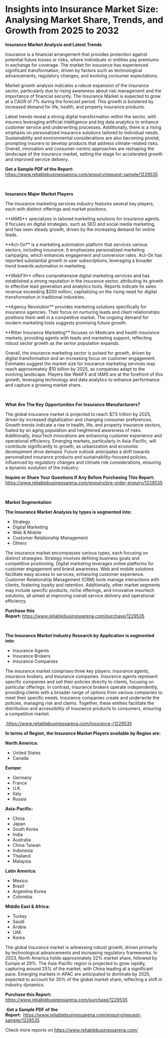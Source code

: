 <p><h1>Insights into Insurance Market Size: Analysing Market Share, Trends, and Growth from 2025 to 2032</h1></p><p><strong>Insurance Market Analysis and Latest Trends</strong></p>
<p><p>Insurance is a financial arrangement that provides protection against potential future losses or risks, where individuals or entities pay premiums in exchange for coverage. The market for insurance has experienced significant transformation, driven by factors such as technological advancements, regulatory changes, and evolving consumer expectations.</p><p>Market growth analysis indicates a robust expansion of the insurance sector, particularly due to rising awareness about risk management and the importance of financial security. The Insurance Market is expected to grow at a CAGR of 7% during the forecast period. This growth is bolstered by increased demand for life, health, and property insurance products. </p><p>Latest trends reveal a strong digital transformation within the sector, with insurers leveraging artificial intelligence and big data analytics to enhance customer service and underwriting processes. Additionally, there is a rising emphasis on personalized insurance solutions tailored to individual needs. Sustainability and environmental considerations are also becoming pivotal, prompting insurers to develop products that address climate-related risks. Overall, innovation and consumer-centric approaches are reshaping the landscape of the insurance market, setting the stage for accelerated growth and improved service delivery.</p></p>
<p><strong>Get a Sample PDF of the Report:&nbsp;</strong> <a href="https://www.reliablebusinessarena.com/enquiry/request-sample/1229535?utm_campaign=3010&utm_medium=2&utm_source=Github&utm_content=ia&utm_term=11032025&utm_id=insurance">https://www.reliablebusinessarena.com/enquiry/request-sample/1229535</a></p>
<p>&nbsp;</p>
<p><strong>Insurance Major Market Players</strong></p>
<p><p>The insurance marketing services industry features several key players, each with distinct offerings and market positions. </p><p>**IAMS** specializes in tailored marketing solutions for insurance agents. It focuses on digital strategies, such as SEO and social media marketing, and has seen steady growth, driven by the increasing demand for online leads. </p><p>**Act-On** is a marketing automation platform that services various sectors, including insurance. It emphasizes personalized marketing campaigns, which enhances engagement and conversion rates. Act-On has reported substantial growth in user subscriptions, leveraging a broader trend towards automation in marketing.</p><p>**WebFX** offers comprehensive digital marketing services and has established a strong reputation in the insurance sector, attributing its growth to effective lead generation and analytics tools. Reports indicate its sales revenue exceeding $200 million, capitalizing on the rising need for digital transformation in traditional industries.</p><p>**Agency Revolution** provides marketing solutions specifically for insurance agencies. Their focus on nurturing leads and client relationships positions them well in a competitive market. The ongoing demand for modern marketing tools suggests promising future growth.</p><p>**Ritter Insurance Marketing** focuses on Medicare and health insurance markets, providing agents with leads and marketing support, reflecting robust sector growth as the senior population expands. </p><p>Overall, the insurance marketing sector is poised for growth, driven by digital transformation and an increasing focus on customer engagement. Estimates suggest the market size for insurance marketing services may reach approximately $10 billion by 2025, as companies adapt to the evolving landscape. Players like WebFX and IAMS are at the forefront of this growth, leveraging technology and data analytics to enhance performance and capture a growing market share.</p></p>
<p>&nbsp;</p>
<p><strong>What Are The Key Opportunities For Insurance Manufacturers?</strong></p>
<p><p>The global insurance market is projected to reach $7.5 trillion by 2025, driven by increased digitalization and changing consumer preferences. Growth trends indicate a rise in health, life, and property insurance sectors, fueled by an aging population and heightened awareness of risks. Additionally, InsurTech innovations are enhancing customer experience and operational efficiency. Emerging markets, particularly in Asia-Pacific, will contribute significantly to growth, as urbanization and economic development drive demand. Future outlook anticipates a shift towards personalized insurance products and sustainability-focused policies, influenced by regulatory changes and climate risk considerations, ensuring a dynamic evolution of the industry.</p></p>
<p><strong>Inquire or Share Your Questions If Any Before Purchasing This Report:</strong> <a href="https://www.reliablebusinessarena.com/enquiry/pre-order-enquiry/1229535?utm_campaign=3010&utm_medium=2&utm_source=Github&utm_content=ia&utm_term=11032025&utm_id=insurance">https://www.reliablebusinessarena.com/enquiry/pre-order-enquiry/1229535</a></p>
<p>&nbsp;</p>
<p><strong>Market Segmentation</strong></p>
<p><strong>The Insurance Market Analysis by types is segmented into:</strong></p>
<p><ul><li>Strategy</li><li>Digital Marketing</li><li>Web & Mobile</li><li>Customer Relationship Management</li><li>Others</li></ul></p>
<p><p>The insurance market encompasses various types, each focusing on distinct strategies. Strategy involves defining business goals and competitive positioning. Digital marketing leverages online platforms for customer engagement and brand awareness. Web and mobile solutions facilitate easy access to services, enhancing customer experience. Customer Relationship Management (CRM) tools manage interactions with clients, fostering loyalty and retention. Additionally, other market segments may include specific products, niche offerings, and innovative insurtech solutions, all aimed at improving overall service delivery and operational efficiency.</p></p>
<p><strong>Purchase this Report:&nbsp;</strong><a href="https://www.reliablebusinessarena.com/purchase/1229535?utm_campaign=3010&utm_medium=2&utm_source=Github&utm_content=ia&utm_term=11032025&utm_id=insurance">https://www.reliablebusinessarena.com/purchase/1229535</a></p>
<p>&nbsp;</p>
<p><strong>The Insurance Market Industry Research by Application is segmented into:</strong></p>
<p><ul><li>Insurance Agents</li><li>Insurance Brokers</li><li>Insurance Companies</li></ul></p>
<p><p>The insurance market comprises three key players: insurance agents, insurance brokers, and insurance companies. Insurance agents represent specific companies and sell their policies directly to clients, focusing on particular offerings. In contrast, insurance brokers operate independently, providing clients with a broader range of options from various companies to meet their specific needs. Insurance companies create and underwrite the policies, managing risk and claims. Together, these entities facilitate the distribution and accessibility of insurance products to consumers, ensuring a competitive market.</p></p>
<p><a href="https://www.reliablebusinessarena.com/insurance-r1229535?utm_campaign=3010&utm_medium=2&utm_source=Github&utm_content=ia&utm_term=11032025&utm_id=insurance">&nbsp;https://www.reliablebusinessarena.com/insurance-r1229535</a></p>
<p><strong>In terms of Region, the Insurance Market Players available by Region are:</strong></p>
<p>
    <p> <strong> North America: </strong>
        <ul>
            <li>United States</li>
            <li>Canada</li>
        </ul>
        </p> 
    <p> <strong> Europe: </strong>
        <ul>
            <li>Germany</li>
            <li>France</li>
            <li>U.K.</li>
            <li>Italy</li>
            <li>Russia</li>
        </ul>
        </p> 
    <p> <strong> Asia-Pacific: </strong>
        <ul>
            <li>China</li>
            <li>Japan</li>
            <li>South Korea</li>
            <li>India</li>
            <li>Australia</li>
            <li>China Taiwan</li>
            <li>Indonesia</li>
            <li>Thailand</li>
            <li>Malaysia</li>
        </ul>
        </p> 
    <p> <strong> Latin America: </strong>
        <ul>
            <li>Mexico</li>
            <li>Brazil</li>
            <li>Argentina Korea</li>
            <li>Colombia</li>
        </ul>
        </p> 
    <p> <strong> Middle East & Africa: </strong>
        <ul>
            <li>Turkey</li>
            <li>Saudi</li>
            <li>Arabia</li>
            <li>UAE</li>
            <li>Korea</li>
        </ul>
    </p>
    </p>
<p><p>The global insurance market is witnessing robust growth, driven primarily by technological advancements and increasing regulatory frameworks. In 2023, North America holds approximately 32% market share, followed by Europe at 29%. The Asia-Pacific region is projected to grow rapidly, capturing around 25% of the market, with China leading at a significant pace. Emerging markets in APAC are anticipated to dominate by 2025, expected to account for 30% of the global market share, reflecting a shift in industry dynamics.</p></p>
<p><strong>Purchase this Report: </strong><a href="https://www.reliablebusinessarena.com/purchase/1229535?utm_campaign=3010&utm_medium=2&utm_source=Github&utm_content=ia&utm_term=11032025&utm_id=insurance">https://www.reliablebusinessarena.com/purchase/1229535</a></p>
<p>&nbsp;<strong>Get a Sample PDF of the Report:&nbsp;&nbsp;</strong><a href="https://www.reliablebusinessarena.com/enquiry/request-sample/1229535?utm_campaign=3010&utm_medium=2&utm_source=Github&utm_content=ia&utm_term=11032025&utm_id=insurance">https://www.reliablebusinessarena.com/enquiry/request-sample/1229535</a></p>
<p><strong></strong></p>
<p>Check more reports on <a href="https://www.reliablebusinessarena.com/?utm_campaign=3010&utm_medium=2&utm_source=Github&utm_content=ia&utm_term=11032025&utm_id=insurance">https://www.reliablebusinessarena.com/</a></p>